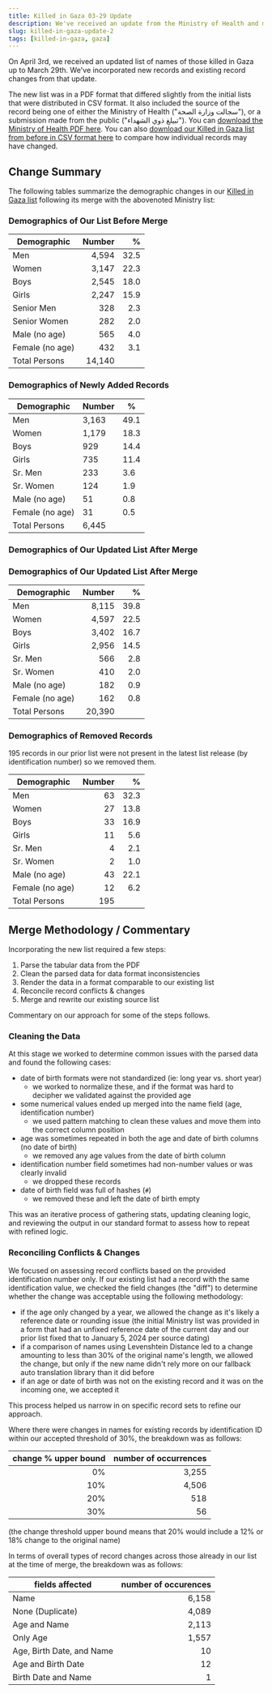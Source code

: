 ```yaml
---
title: Killed in Gaza 03-29 Update
description: We've received an update from the Ministry of Health and merged those changes with our existing list.
slug: killed-in-gaza-update-2
tags: [killed-in-gaza, gaza]
---
```


On April 3rd, we received an updated list of names of those killed in Gaza up to March 29th. We've incorporated new records and existing record changes from that update.

The new list was in a PDF format that differed slightly from the initial lists that were distributed in CSV format. It also included the source of the record being one of either the Ministry of Health ("سجالت وزارة الصحة"), or a submission made from the public ("تبيلغ ذوي الشهداء"). You can <a href="/sources/20240329gaza.pdf">download the Ministry of Health PDF here</a>. You can also <a href="/sources/20240413killed-in-gaza.csv">download our Killed in Gaza list from before in CSV format here</a> to compare how individual records may have changed.

## Change Summary

The following tables summarize the demographic changes in our [Killed in Gaza list](/docs/killed-in-gaza) following its merge with the abovenoted Ministry list:

### Demographics of Our List Before Merge

| Demographic     | Number |    % |
| --------------- | -----: | ---: |
| Men             |  4,594 | 32.5 |
| Women           |  3,147 | 22.3 |
| Boys            |  2,545 | 18.0 |
| Girls           |  2,247 | 15.9 |
| Senior Men      |    328 |  2.3 |
| Senior Women    |    282 |  2.0 |
| Male (no age)   |    565 |  4.0 |
| Female (no age) |    432 |  3.1 |
| Total Persons   | 14,140 |      |

### Demographics of Newly Added Records

| Demographic     | Number | %    |
| --------------- | ------ | ---- |
| Men             | 3,163  | 49.1 |
| Women           | 1,179  | 18.3 |
| Boys            | 929    | 14.4 |
| Girls           | 735    | 11.4 |
| Sr. Men         | 233    | 3.6  |
| Sr. Women       | 124    | 1.9  |
| Male (no age)   | 51     | 0.8  |
| Female (no age) | 31     | 0.5  |
| Total Persons   | 6,445  |      |

### Demographics of Our Updated List After Merge

### Demographics of Our Updated List After Merge

| Demographic     | Number |    % |
| --------------- | -----: | ---: |
| Men             |  8,115 | 39.8 |
| Women           |  4,597 | 22.5 |
| Boys            |  3,402 | 16.7 |
| Girls           |  2,956 | 14.5 |
| Sr. Men         |    566 |  2.8 |
| Sr. Women       |    410 |  2.0 |
| Male (no age)   |    182 |  0.9 |
| Female (no age) |    162 |  0.8 |
| Total Persons   | 20,390 |      |

### Demographics of Removed Records

195 records in our prior list were not present in the latest list release (by identification number) so we removed them.

| Demographic     | Number |    % |
| --------------- | -----: | ---: |
| Men             |     63 | 32.3 |
| Women           |     27 | 13.8 |
| Boys            |     33 | 16.9 |
| Girls           |     11 |  5.6 |
| Sr. Men         |      4 |  2.1 |
| Sr. Women       |      2 |  1.0 |
| Male (no age)   |     43 | 22.1 |
| Female (no age) |     12 |  6.2 |
| Total Persons   |    195 |      |

## Merge Methodology / Commentary

Incorporating the new list required a few steps:

1. Parse the tabular data from the PDF
1. Clean the parsed data for data format inconsistencies
1. Render the data in a format comparable to our existing list
1. Reconcile record conflicts & changes
1. Merge and rewrite our existing source list

Commentary on our approach for some of the steps follows.

### Cleaning the Data

At this stage we worked to determine common issues with the parsed data and found the following cases:

- date of birth formats were not standardized (ie: long year vs. short year)
  - we worked to normalize these, and if the format was hard to decipher we validated against the provided age
- some numerical values ended up merged into the name field (age, identification number)
  - we used pattern matching to clean these values and move them into the correct column position
- age was sometimes repeated in both the age and date of birth columns (no date of birth)
  - we removed any age values from the date of birth column
- identification number field sometimes had non-number values or was clearly invalid
  - we dropped these records
- date of birth field was full of hashes (`#`)
  - we removed these and left the date of birth empty

This was an iterative process of gathering stats, updating cleaning logic, and reviewing the output in our standard format to assess how to repeat with refined logic.

### Reconciling Conflicts & Changes

We focused on assessing record conflicts based on the provided identification number only. If our existing list had a record with the same identification value, we checked the field changes (the "diff") to determine whether the change was acceptable using the following methodology:

- if the age only changed by a year, we allowed the change as it's likely a reference date or rounding issue (the initial Ministry list was provided in a form that had an unfixed reference date of the current day and our prior list fixed that to January 5, 2024 per source dating)
- if a comparison of names using Levenshtein Distance led to a change amounting to less than 30% of the original name's length, we allowed the change, but only if the new name didn't rely more on our fallback auto translation library than it did before
- if an age or date of birth was not on the existing record and it was on the incoming one, we accepted it

This process helped us narrow in on specific record sets to refine our approach.

Where there were changes in names for existing records by identification ID within our accepted threshold of 30%, the breakdown was as follows:

| change % upper bound | number of occurrences |
| -------------------: | --------------------: |
|                   0% |                 3,255 |
|                  10% |                 4,506 |
|                  20% |                   518 |
|                  30% |                    56 |

(the change threshold upper bound means that 20% would include a 12% or 18% change to the original name)

In terms of overall types of record changes across those already in our list at the time of merge, the breakdown was as follows:

| fields affected           | number of occurences |
| ------------------------- | -------------------: |
| Name                      |                6,158 |
| None (Duplicate)          |                4,089 |
| Age and Name              |                2,113 |
| Only Age                  |                1,557 |
| Age, Birth Date, and Name |                   10 |
| Age and Birth Date        |                   12 |
| Birth Date and Name       |                    1 |

